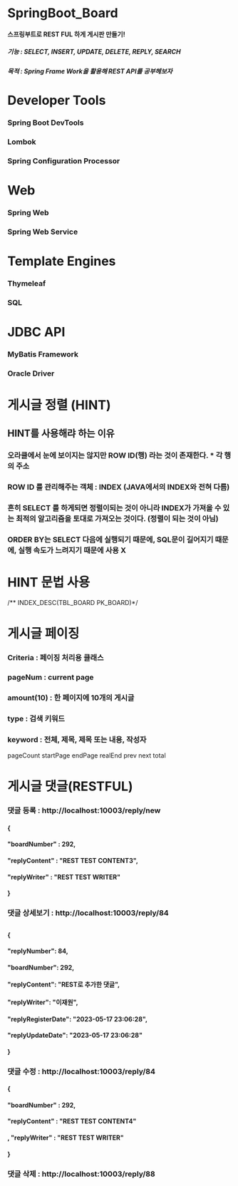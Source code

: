 # SpringBoot_Board
#### 스프링부트로 REST FUL 하게 게시판 만들기!
##### 기능 : SELECT, INSERT, UPDATE, DELETE, REPLY, SEARCH
##### 목적 : Spring Frame Work을 활용해 REST API를 공부헤보자
# Developer Tools
### Spring Boot DevTools
### Lombok
### Spring Configuration Processor

# Web
### Spring Web 
### Spring Web Service

# Template Engines
### Thymeleaf 
### SQL

# JDBC API
### MyBatis Framework
### Oracle Driver

# 게시글 정렬 (HINT)
## HINT를 사용해랴 하는 이유
### 오라클에서 눈에 보이지는 않지만 ROW ID(행) 라는 것이 존재한다. * 각 행의 주소
### ROW ID 를 관리해주는 객체 : INDEX (JAVA에서의 INDEX와 전혀 다름)
### 흔히 SELECT 를 하게되면 정렬이되는 것이 아니라 INDEX가 가져올 수 있는 최적의 알고리즘을 토대로 가져오는 것이다. (정렬이 되는 것이 아님)
### ORDER BY는 SELECT 다음에 실행되기 때문에, SQL문이 길어지기 때문에, 실행 속도가 느려지기 때문에 사용 X
# HINT 문법 사용
/** INDEX_DESC(TBL_BOARD PK_BOARD)*/

# 게시글 페이징
### Criteria : 페이징 처리용 클래스
### pageNum : current page
### amount(10) : 한 페이지에 10개의 게시글 
### type : 검색 키워드
### keyword : 전체, 제목, 제목 또는 내용, 작성자

pageCount
startPage
endPage
realEnd
prev
next
total

# 게시글 댓글(RESTFUL)
### 댓글 등록 : http://localhost:10003/reply/new
#### {
#### "boardNumber" : 292, 
#### "replyContent" : "REST TEST CONTENT3", 
#### "replyWriter" : "REST TEST WRITER"
#### }

### 댓글 상세보기 : http://localhost:10003/reply/84
## 
#### {
#### "replyNumber": 84,
#### "boardNumber": 292,
#### "replyContent": "REST로 추가한 댓글",
#### "replyWriter": "이재원",
#### "replyRegisterDate": "2023-05-17 23:06:28",
#### "replyUpdateDate": "2023-05-17 23:06:28"
#### }

### 댓글 수정 : http://localhost:10003/reply/84
#### {
#### "boardNumber" : 292, 
#### "replyContent" : "REST TEST CONTENT4"
#### , "replyWriter" : "REST TEST WRITER"
#### }

### 댓글 삭제 : http://localhost:10003/reply/88
